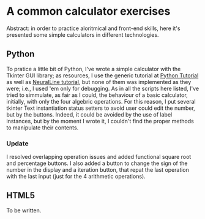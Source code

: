 # A common calculator exercises
Abstract: in order to practice aloritmical and front-end skills, here it's presented some simple calculators in different technologies.

## Python
To pratice a little bit of Python, I've wrote a simple calculator with the Tkinter GUI library; as resources, I use the generic tutorial at [Python Tutorial](https://www.pythontutorial.net/tkinter/) as well as [NeuralLine tutorial](https://www.youtube.com/watch?v=NzSCNjn4_RI), but none of them was implemented as they were; i.e., I used 'em only for debugging. 
As in all the scripts here listed, I've tried to simmulate, as fair as I could, the behaviour of a basic calculator, initially, with only the four algebric operations. For this reason, I put several tkinter Text instantiation status setters to avoid user could edit the number, but by the buttons. Indeed, it could be avoided by the use of label instances, but by the moment I wrote it, I couldn't find the proper methods to manipulate their contents.

### Update
I resolved overlapping operation issues and added functional square root and percentage buttons. I also added a button to change the sign of the number in the display and a iteration button, that repat the last operation with the last input (just for the 4 arithmetic operations).

## HTML5
To be written.
